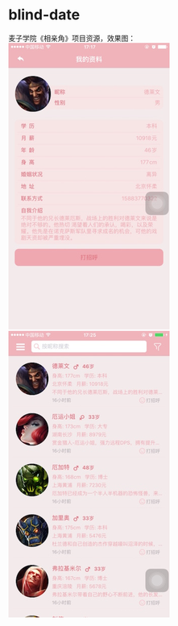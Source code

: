 # blind-date
麦子学院《相亲角》项目资源，效果图： 
![image](https://github.com/wangbiao666/blind-date/blob/master/screenshots/001.jpg) ![image](https://github.com/wangbiao666/blind-date/blob/master/screenshots/002.jpg)
